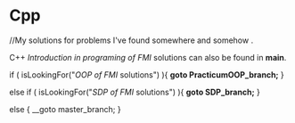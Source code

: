 # Cpp
//My solutions for problems I've found somewhere and somehow .

C++ _Introduction in programing of FMI_ solutions can also be found in __main__.

if ( isLookingFor("_OOP of FMI_ solutions") ){ __goto PracticumOOP_branch;__ }

else if ( isLookingFor("_SDP of FMI_ solutions") ){ __goto SDP_branch;__ }

else { __goto  master_branch; }
